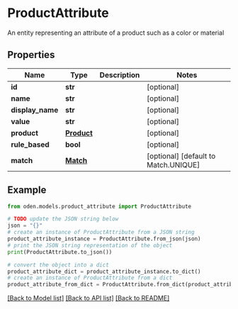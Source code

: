 # ProductAttribute

An entity representing an attribute of a product such as a color or material 

## Properties

Name | Type | Description | Notes
------------ | ------------- | ------------- | -------------
**id** | **str** |  | [optional] 
**name** | **str** |  | [optional] 
**display_name** | **str** |  | [optional] 
**value** | **str** |  | [optional] 
**product** | [**Product**](Product.md) |  | [optional] 
**rule_based** | **bool** |  | [optional] 
**match** | [**Match**](Match.md) |  | [optional] [default to Match.UNIQUE]

## Example

```python
from oden.models.product_attribute import ProductAttribute

# TODO update the JSON string below
json = "{}"
# create an instance of ProductAttribute from a JSON string
product_attribute_instance = ProductAttribute.from_json(json)
# print the JSON string representation of the object
print(ProductAttribute.to_json())

# convert the object into a dict
product_attribute_dict = product_attribute_instance.to_dict()
# create an instance of ProductAttribute from a dict
product_attribute_from_dict = ProductAttribute.from_dict(product_attribute_dict)
```
[[Back to Model list]](../README.md#documentation-for-models) [[Back to API list]](../README.md#documentation-for-api-endpoints) [[Back to README]](../README.md)


